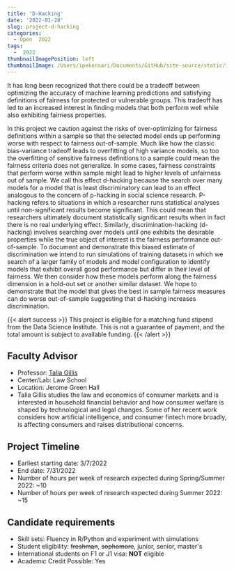 ```yaml
---
title: 'D-Hacking'
date: '2022-01-28'
slug: project-d-hacking
categories:
  - Open  2022
tags:
  -  2022
thumbnailImagePosition: left
thumbnailImage: /Users/ipekensari/Documents/GitHub/site-source/static/img/construction.png
---
```

It has long been recognized that there could be a tradeoff between optimizing the accuracy of machine learning predictions and satisfying definitions of fairness for protected or vulnerable groups. This tradeoff has led to an increased interest in finding models that both perform well while also exhibiting fairness properties. 

<!--more-->

In this project we caution against the risks of over-optimizing for fairness definitions within a sample so that the selected model ends up performing worse with respect to fairness out-of-sample. Much like how the classic bias-variance tradeoff leads to overfitting of high variance models, so too the overfitting of sensitive fairness definitions to a sample could mean the fairness criteria does not generalize. In some cases, fairness constraints that perform worse within sample might lead to higher levels of unfairness out of sample. 
We call this effect d-hacking because the search over many models for a model that is least discriminatory can lead to an effect analogous to the concern of p-hacking in social science research. P-hacking refers to situations in which a researcher runs statistical analyses until non-significant results become significant. This could mean that researchers ultimately document statistically significant results when in fact there is no real underlying effect. Similarly, discrimination-hacking (d-hacking) involves searching over models until one exhibits the desirable properties while the true object of interest is the fairness performance out-of-sample. 
To document and demonstrate this biased estimate of discrimination we intend to run simulations of training datasets in which we search of a larger family of models and model configuration to identify models that exhibit overall good performance but differ in their level of fairness. We then consider how these models perform along the fairness dimension in a hold-out set or another similar dataset. We hope to demonstrate that the model that gives the best in sample fairness measures can do worse out-of-sample suggesting that d-hacking increases discrimination. 


{{< alert success >}}
This project is eligible for a matching fund stipend from the Data Science Institute. This is not a guarantee of payment, and the total amount is subject to available funding.
{{< /alert >}}

## Faculty Advisor
+ Professor: [Talia Gillis](https://www.law.columbia.edu/faculty/talia-gillis)
+ Center/Lab: Law School
+ Location: Jerome Green Hall
+ Talia Gillis studies the law and economics of consumer markets and is interested in household financial behavior and how consumer welfare is shaped by technological and legal changes. Some of her recent work considers how artificial intelligence, and consumer fintech more broadly, is affecting consumers and raises distributional concerns.

## Project Timeline
+ Earliest starting date: 3/7/2022
+ End date: 7/31/2022
+ Number of hours per week of research expected during Spring/Summer 2022: ~10
+ Number of hours per week of research expected during Summer 2022: ~15

## Candidate requirements
+ Skill sets: Fluency in R/Python and experiment with simulations
+ Student eligibility: ~~freshman~~, ~~sophomore~~, junior, senior, master's
+ International students on F1 or J1 visa: **NOT** eligible
+ Academic Credit Possible: Yes

